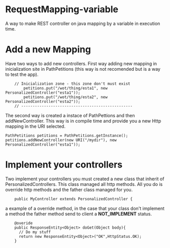 # RequestMapping-variable
A way to make REST controller on java mapping by a variable in execution time. 

# Add a new Mapping
Have two ways to add new controllers. First way adding new mapping in inicialization site in PathPetitions (this way is not recomended but is a way to test the app). 

		// Inicialization zone - this zone don't must exist
			petitions.put("/wot/thing/esta1", new PersonalizedController("esta1"));
			petitions.put("/wot/thing/esta2", new PersonalizedController("esta2"));
		// -------------------------------------------------
 
 The second way is created a instace of PathPettions and then addNewController. This way is in compile time and provide you a new Http mapping in the URI selected.
    
    PathPetitions petitions = PathPetitions.getInstance();
    petitions.addNewController(new URI("/mydir"), new PersonalizedController("esta1"));

# Implement your controllers
Two implement your controllers you must created a new class that inherit of PersonalizedControllers. This class managed all http methods. All you do is override http methods and the father class managed for you.

        public MyController extends PersonalizedController {
        
a example of a override method, in the case that your class don't implement a method the father method send to client a **NOT_IMPLEMENT** status.

        @overide
        public ResponseEntity<Object> doGet(Object body){
          // Do my stuff
          return new ResponseEntity<Object>("OK",HttpStatus.OK);
        }
